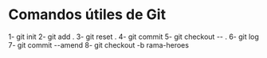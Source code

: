 # Comandos útiles de Git

1- git init
2- git add .
3- git reset .
4- git commit 
5- git checkout -- .
6- git log
7- git commit --amend
8- git checkout -b rama-heroes